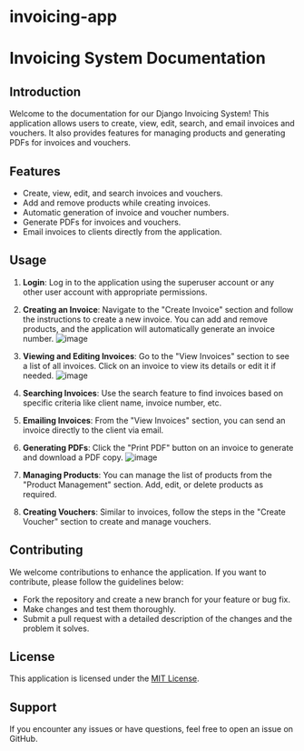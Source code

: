# invoicing-app

# Invoicing System Documentation

## Introduction

Welcome to the documentation for our Django Invoicing System! This application allows users to create, view, edit, search, and email invoices and vouchers. It also provides features for managing products and generating PDFs for invoices and vouchers.

## Features

- Create, view, edit, and search invoices and vouchers.
- Add and remove products while creating invoices.
- Automatic generation of invoice and voucher numbers.
- Generate PDFs for invoices and vouchers.
- Email invoices to clients directly from the application.

## Usage

1. **Login**: Log in to the application using the superuser account or any other user account with appropriate permissions.

2. **Creating an Invoice**: Navigate to the "Create Invoice" section and follow the instructions to create a new invoice. You can add and remove products, and the application will automatically generate an invoice number.
![image](https://github.com/kenwekesa/virgin-invoicing-app/assets/34772220/e744d201-6de6-4049-813c-8efcfd41ef5c)

3. **Viewing and Editing Invoices**: Go to the "View Invoices" section to see a list of all invoices. Click on an invoice to view its details or edit it if needed.
![image](https://github.com/kenwekesa/virgin-invoicing-app/assets/34772220/880fcf83-6684-488f-8010-3c0851203f04)

4. **Searching Invoices**: Use the search feature to find invoices based on specific criteria like client name, invoice number, etc.

5. **Emailing Invoices**: From the "View Invoices" section, you can send an invoice directly to the client via email.

6. **Generating PDFs**: Click the "Print PDF" button on an invoice to generate and download a PDF copy.
        ![image](https://github.com/kenwekesa/virgin-invoicing-app/assets/34772220/c2603db6-fc41-4b1f-9fb7-53422fee1e9e)

7. **Managing Products**: You can manage the list of products from the "Product Management" section. Add, edit, or delete products as required.

8. **Creating Vouchers**: Similar to invoices, follow the steps in the "Create Voucher" section to create and manage vouchers.

## Contributing

We welcome contributions to enhance the application. If you want to contribute, please follow the guidelines below:

- Fork the repository and create a new branch for your feature or bug fix.
- Make changes and test them thoroughly.
- Submit a pull request with a detailed description of the changes and the problem it solves.

## License

This application is licensed under the [MIT License](LICENSE).

## Support

If you encounter any issues or have questions, feel free to open an issue on GitHub.
